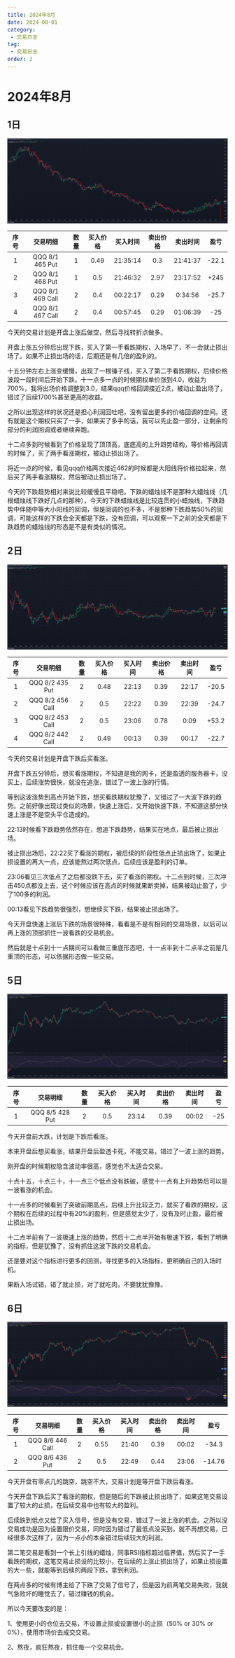 ```yaml
---
title: 2024年8月
date: 2024-08-01
category:
 - 交易日志
tag:
 - 交易日志
order: 2
---
```


# 2024年8月

## 1日 

![image-20240804163650424](images/image-20240804163650424.png)

| 序号 |      交易明细       | 数量 | 买入价格 | 买入时间 | 卖出价格 | 卖出时间 | 盈亏  |
| :--: | :-----------------: | :--: | :------: | :------: | :------: | :------: | :---: |
|  1   | QQQ  8/1  465  Put  |  1   |   0.49   | 21:35:14 |   0.3    | 21:41:37 | -22.1 |
|  2   | QQQ  8/1  468  Put  |  1   |   0.5    | 21:46:32 |   2.97   | 23:17:52 | +245  |
|  3   | QQQ  8/1  469  Call |  2   |   0.4    | 00:22:17 |   0.29   | 0:34:56  | -25.7 |
|  4   | QQQ  8/1  467 Call  |  2   |   0.4    | 00:57:45 |   0.29   | 01:06:39 |  -25  |

今天的交易计划是开盘上涨后做空，然后寻找转折点做多。

开盘上涨五分钟后出现下跌，买入了第一手看跌期权，入场早了，不一会就止损出场了。如果不止损出场的话，后期还是有几倍的盈利的。

十五分钟左右上涨变缓慢，出现了一根锤子线，买入了第二手看跌期权，后续价格波段一段时间后开始下跌。十一点多一点的时候期权单价涨到4.0，收益为700%，我将出场价格调整到3.0，结果qqq价格回调接近2点，被动止盈出场了，错过了后续1700%甚至更高的收益。

之所以出现这样的状况还是担心利润回吐吧，没有留出更多的价格回调的空间。还有就是这个期权只买了一手，如果买了多手的话，我可以先止盈一部分，让剩余的部分的利润回调或者继续奔跑。

十二点多到时候看到了价格呈现了顶顶高，底底高的上升趋势结构，等价格再回调的时候了，买了两手看涨期权，被动止损出场了。

将近一点的时候，看见qqq价格两次接近462的时候都是大阳线将价格拉起来，然后买了两手看涨期权，然后被动止损出场了。

今天的下跌趋势相对来说比较缓慢且平稳吧。下跌的蜡烛线不是那种大蜡烛线（几根蜡烛线下跌好几点的那种），今天的下跌蜡烛线是比较连贯的小蜡烛线，下跌趋势中伴随中等大小阳线的回调，但是回调的也不多，不是那种下跌趋势50%的回调，可能这样的下跌会全天都是下跌，没有回调，可以观察一下之前的全天都是下跌趋势的蜡烛线的形态是不是有类似的情况。

## 2日

![image-20240804170534748](images/image-20240804170534748.png)

| 序号 |      交易明细       | 数量 | 买入价格 | 买入时间 | 卖出价格 | 卖出时间 | 盈亏  |
| :--: | :-----------------: | :--: | :------: | :------: | :------: | :------: | :---: |
|  1   | QQQ  8/2  435  Put  |  2   |   0.48   |  22:13   |   0.39   |  22:17   | -20.5 |
|  2   | QQQ  8/2  456  Call |  2   |   0.5    |  22:22   |   0.39   |  22:39   | -24.7 |
|  3   | QQQ  8/2  453  Call |  2   |   0.5    |  23:06   |   0.78   |   0:09   | +53.2 |
|  4   | QQQ  8/2  442 Call  |  2   |   0.49   |  00:13   |   0.39   |  00:17   | -22.7 |

今天的交易计划是开盘下跌后买看涨。

开盘下跌五分钟后，想买看涨期权，不知道是我的网卡，还是盈透的服务器卡，没买上，后续涨势很快，就没在追涨，错过了一波上涨的行情。

等到这波涨势到高点开始下跌，想买看跌期权犹豫了，又错过了一大波下跌的趋势。之前好像出现过类似的场景，快速上涨后，又开始快速下跌，不知道这部分快速上涨是不是空头平仓造成的。

22:13时候看下跌趋势依然存在，想追下跌趋势，结果买在地点，最后被止损出场。

被止损出场后，22:22买了看涨的期权，被后续的阶段性低点止损出场了，如果止损设置的再大一点，应该能熬过两次低点，后续应该是盈利的订单。

23:06看见三次低点了之后都没跌下去，买了看涨的期权。十二点到时候，三次冲击450点都没上去，这个时候应该在高点的时候就果断卖掉，结果被动止盈了，少了100多的利润。

00:13看见下跌趋势很强烈，想继续买下跌，结果被止损出场了。

今天开盘快速上涨后下跌的场景很特殊，看看是不是有相同的交易场景，以后可以再上涨的顶部抓住一波看跌的交易机会。

然后就是十点到十一点期间可以看做三重底形态吧，十一点半到十二点半之前是几重顶的形态，可以依据形态做一些交易。

## 5日

![image-20240806120111720](images/image-20240806120111720.png)

| 序号 |      交易明细      | 数量 | 买入价格 | 买入时间 | 卖出价格 | 卖出时间 | 盈亏 |
| :--: | :----------------: | :--: | :------: | :------: | :------: | :------: | :--: |
|  1   | QQQ  8/5  428  Put |  2   |   0.5    |  23:14   |   0.39   |  00:02   | -25  |

今天开盘前大跌，计划是下跌后看涨。

本来开盘后想买看涨，结果开盘后盈透卡死，不能交易，错过了一波上涨的趋势。

刚开盘的时候期权隐含波动率很高，感觉也不太适合交易。

十点十五，十点三十，十一点三个低点没有跌破，感觉十一点有上升趋势后可以是一波看涨的机会。

十一点多的时候看到了突破前期高点，后续上升比较乏力，就买了看跌的期权，这个期权在后续的过程中有20%的盈利，但是感觉太少了，没有及时止盈，最后被止损出场。

十二点半前有了一波极速上涨的趋势，然后十二点半开始有极速下跌，看到了明确的指标，但是犹豫了，没有抓住这波下跌的交易机会。

还是要对这个指标进行更多的回测，寻找更多的入场指标，更明确自己的入场时机。

果断入场试错，错了就止损，对了就吃肉，不要犹犹豫豫。



## 6日

![image-20240807074341567](images/image-20240807074341567.png)

| 序号 |      交易明细       | 数量 | 买入价格 | 买入时间 | 卖出价格 | 卖出时间 |  盈亏  |
| :--: | :-----------------: | :--: | :------: | :------: | :------: | :------: | :----: |
|  1   | QQQ  8/6  446  Call |  2   |   0.55   |  21:40   |   0.39   |  00:02   | -34.3  |
|  2   | QQQ  8/6  436  Put  |  2   |   0.5    |  22:49   |   0.44   |  23:06   | -14.76 |

今天开盘有零点几的跳空，跳空不大，交易计划是等开盘下跌后看涨。

今天开盘下跌后买了看涨的期权，但是随后的下跌被止损出场了，如果这笔交易设置了较大的止损，在后续交易中也有较大的盈利。

后续跌到低点又给了买入信号，但是没有交易，错过了一波上涨的机会。之所以没交易成功是因为设置限价交易，同时因为错过了最低点没买到，就不再想交易，已经很多次这样了，因为一点小的本金错过后续较大的利润。

第二笔交易是看到一个长上引线的蜡烛，同事RSI指标超过临界值，然后买了一手看跌的期权，这笔交易止损设的比较小，在后续的上涨止损出场了，如果止损设置的大一些，就能等到后续的两段下跌，拿到利润。

在两点多的时候有博主给了下跌了交易了信号了，但是因为前两笔交易失败，我就气急败坏的睡觉去了，错过赚钱的机会。

所以今天要改变的是：

1、使用更小的仓位去交易，不设置止损或设置很小的止损（50% or 30% or 0%），使用市场价去成交交易。

2、熬夜，疯狂熬夜，抓住每一个交易机会。

























